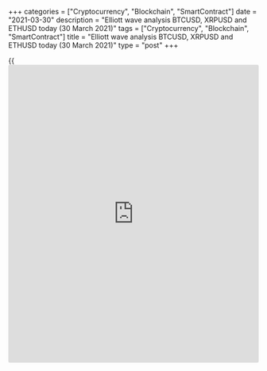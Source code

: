 +++
categories = ["Cryptocurrency", "Blockchain", "SmartContract"]
date = "2021-03-30"
description = "Elliott wave analysis BTCUSD, XRPUSD and ETHUSD today (30 March 2021)"
tags = ["Cryptocurrency", "Blockchain", "SmartContract"]
title = "Elliott wave analysis BTCUSD, XRPUSD and ETHUSD today (30 March 2021)"
type = "post"
+++

{{<iframe id="large-banner" src="https://www.bounty.group/#slide=27.0" width="100%" height="600" scrolling="no" style="border: 0px solid rgb(216, 221, 230); border-radius: 3px;">}}

2021-03-30

2021-03-30

Short-term forecast for BTCUSD, XRPUSD and ETHUSD 30.03.2021Roman Onegin

I welcome my readers!

I have prepared a short-term cryptocurrency forecast based on Elliott
wave analysis of Bitcoin, Ripple, and Ethereum. I offer entry signals to
trade each cryptocurrency.

Bitcoin and Ethereum are about to finish impulse sub-waves, so, there
could soon start a correction.

The article covers the following subjects:

## Elliott wave Bitcoin analysis

The BTCUSD market continues forming the final part of the large bullish
impulse, wave 5. Wave 5 is composed of the sub-waves
[1]-[2]-[3]-[4]-[5]. There is now developing the middle part of the
impulse pattern, impulse [3]. Most likely, the price is now rising in
the last sub-wave (5). The market could continue growing to a level of
59860.00, which is the previous high. Next, the market could slightly
decline in the corrective sub-wave [4].

### Trading plan for [BTCUSD][1] today:

Buy 57472.00, TP 59860.00

* * *

## Elliott wave Ripple analysis

The XRPUSD market continues forming the ending diagonal (C). After the
corrective down wave 4 completed as a double zigzag, there have finished
the impulse wave [a] and the bearish corrective wave [b] as a zigzag
(A)-(B)-(C). There is now developing the initial part of the impulse
wave [c], which could conclude the final, fifth leg of the diagonal at a
level of 0.645. The nearest target for purchases is level 0.600, marked
by wave 3.

### Trading plan for [XRPUSD][2] today:

Buy 0.575, TP 0.600

* * *

## Elliott wave Ethereum analysis

In the ending diagonal, currently unfolding, there has recently
completed the corrective wave 4 as a zigzag. Next, the market has
reversed and started forming the initial part of the zigzag-shaped wave
5. The first impulse wave [a] should complete at a level of 1890.00,
where correction (2) finished. Next, the market should decline in
correction [b], as outlined in the chart.

### Trading plan for [ETHUSD][3] **** today:

Buy 1798.00, TP 1890.00

* * *

P.S. Did you like my article? Share it in social networks: it will be
the best “thank you" :)

Ask me questions and comment below. I’ll be glad to answer your
questions and give necessary explanations.

 **Useful links:**

  * I recommend trying to trade with a reliable broker [here][4]. The system allows you to trade by yourself or copy successful traders from all across the globe.
  * Use my promo-code BLOG for getting deposit bonus 50% on LiteForex platform. Just enter this code in the appropriate field while [depositing][5] your trading account.
  * Telegram chat for traders: <t.me/liteforexengchat>. We are sharing the signals and trading experience
  * Telegram channel with high-quality analytics, Forex reviews, training articles, and other useful things for traders <t.me/liteforex>



## Price chart of BTCUSD in real time mode

The content of this article reflects the author’s opinion and does not
necessarily reflect the official position of LiteForex. The material
published on this page is provided for informational purposes only and
should not be considered as the provision of investment advice for the
purposes of Directive 2004/39/EC.

Rate this article:

{{value}}

( {{count}} {{title}} )

   1. my.liteforex.com/trading/chart?symbol=BTCUSD
   2. my.liteforex.com/trading/chart?symbol=XRPUSD
   3. my.liteforex.com/trading/chart?symbol=ETHUSD
   4. my.liteforex.com/?category=analysts-opinions&slug=short-term-forecast-for-[BTC](https://www.playgroundfx.com/blog/who-is-the-creator-of-bitcoin/)usd-xrpusd-and-ethusd-30032021&openPopup=%2Fregistration%2Fpopup&utm_source=blog&utm_medium=article&utm_campaign=bonus
   5. my.liteforex.com/deposit/?category=analysts-opinions&slug=short-term-forecast-for-[BTC](https://www.playgroundfx.com/blog/who-is-the-creator-of-bitcoin/)usd-xrpusd-and-ethusd-30032021&promo_code=BLOG&utm_source=blog&utm_medium=article&utm_campaign=bonus